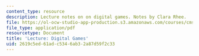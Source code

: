 ```yaml
---
content_type: resource
description: Lecture notes on on digital games. Notes by Clara Rhee.
file: https://ol-ocw-studio-app-production.s3.amazonaws.com/courses/cms-608-game-design-spring-2008/2619c5ed61adc5346ab32a87d59f2c33_MITCMS_608s08_lec_notes27.pdf
file_type: application/pdf
resourcetype: Document
title: 'Lecture: Digital Games'
uid: 2619c5ed-61ad-c534-6ab3-2a87d59f2c33
---
```

